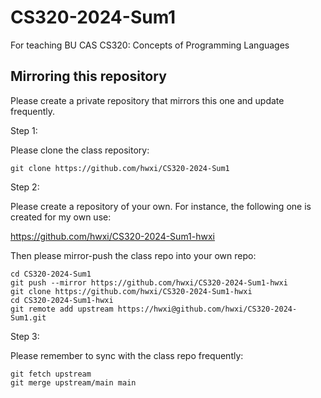 # CS320-2024-Sum1
For teaching BU CAS CS320: Concepts of Programming Languages

## Mirroring this repository

Please create a private repository that mirrors this one and update
frequently.

Step 1:

Please clone the class repository:

```
git clone https://github.com/hwxi/CS320-2024-Sum1
```

Step 2:

Please create a repository of your own.
For instance, the following one is created
for my own use:

https://github.com/hwxi/CS320-2024-Sum1-hwxi

Then please mirror-push the class repo into your own repo:

```
cd CS320-2024-Sum1
git push --mirror https://github.com/hwxi/CS320-2024-Sum1-hwxi
git clone https://github.com/hwxi/CS320-2024-Sum1-hwxi
cd CS320-2024-Sum1-hwxi
git remote add upstream https://hwxi@github.com/hwxi/CS320-2024-Sum1.git
```

Step 3:

Please remember to sync with the class repo frequently:

```
git fetch upstream
git merge upstream/main main
```
